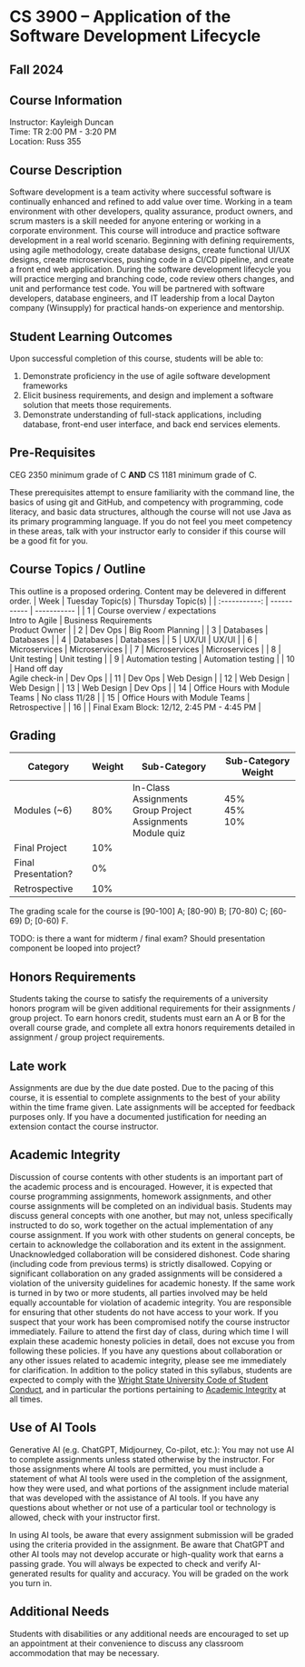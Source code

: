 # CS 3900 – Application of the Software Development Lifecycle
## Fall 2024

## Course Information
Instructor: Kayleigh Duncan  
Time: TR 2:00 PM - 3:20 PM  
Location: Russ 355  

## Course Description
Software development is a team activity where successful software is continually enhanced and refined to add value over time. Working in a team environment with other developers, quality assurance, product owners, and scrum masters is a skill needed for anyone entering or working in a corporate environment. This course will introduce and practice software development in a real world scenario. Beginning with defining requirements, using agile methodology, create database designs, create functional UI/UX designs, create microservices, pushing code in a CI/CD pipeline, and create a front end web application. During the software development lifecycle you will practice merging and branching code, code review others changes, and unit and performance test code. You will be partnered with software developers, database engineers, and IT leadership from a local Dayton company (Winsupply) for practical hands-on experience and mentorship.

## Student Learning Outcomes 
Upon successful completion of this course, students will be able to:	
1. Demonstrate proficiency in the use of agile software development frameworks
2. Elicit business requirements, and design and implement a software solution that meets those requirements.
3. Demonstrate understanding of full-stack applications, including database, front-end user interface, and back end services elements.

## Pre-Requisites

CEG 2350 minimum grade of C **AND** CS 1181 minimum grade of C.

These prerequisites attempt to ensure familiarity with the command line, the basics of using git and GitHub, and competency with programming, code literacy, and basic data structures, although the course will not use Java as its primary programming language.  If you do not feel you meet competency in these areas, talk with your instructor early to consider if this course will be a good fit for you.

## Course Topics / Outline
This outline is a proposed ordering.  Content may be delevered in different order.
| Week    | Tuesday Topic(s)   | Thursday Topic(s) |
| :-----------:  | ----------- | ----------- |
| 1      | Course overview / expectations <br> Intro to Agile | Business Requirements <br> Product Owner |
| 2      | Dev Ops    | Big Room Planning |
| 3      | Databases  | Databases     |
| 4      | Databases  | Databases     |
| 5      | UX/UI      | UX/UI     |
| 6      | Microservices | Microservices |
| 7      | Microservices | Microservices |
| 8      | Unit testing  | Unit testing  |
| 9      | Automation testing | Automation testing  |
| 10     | Hand off day <br> Agile check-in   | Dev Ops    |
| 11     | Dev Ops     | Web Design     |
| 12     | Web Design  | Web Design     |
| 13     | Web Design  | Dev Ops     |
| 14     | Office Hours with Module Teams |  No class 11/28  |
| 15     | Office Hours with Module Teams |  Retrospective   |
| 16     | | Final Exam Block: 12/12, 2:45 PM - 4:45 PM   |

## Grading

| Category   | Weight | Sub-Category   | Sub-Category Weight |
|------------|--------|----------------|---------------------|
| Modules (~6) | 80% | In-Class Assignments <br> Group Project Assignments <br> Module quiz  | 45% <br> 45% <br> 10%  |
| Final Project  | 10%  |   |  |
| Final Presentation?  | 0%  |  |   |
| Retrospective  | 10%  |   |  |

The grading scale for the course is [90-100] A; [80-90) B; [70-80) C; [60-69) D; [0-60) F. 

TODO: is there a want for midterm / final exam?  Should presentation component be looped into project?

## Honors Requirements

Students taking the course to satisfy the requirements of a university honors program will be given additional requirements for their assignments / group project.  To earn honors credit, students must earn an A or B for the overall course grade, and complete all extra honors requirements detailed in assignment / group project requirements. 

## Late work

Assignments are due by the due date posted.  Due to the pacing of this course, it is essential to complete assignments to the best of your ability within the time frame given. Late assignments will be accepted for feedback purposes only.  If you have a documented justification for needing an extension contact the course instructor.

## Academic Integrity

Discussion of course contents with other students is an important part of the academic process and is encouraged. However, it is expected that course programming assignments, homework assignments, and other course assignments will be completed on an individual basis. Students may discuss general concepts with one another, but may not, unless specifically instructed to do so, work together on the actual implementation of any course assignment. If you work with other students on general concepts, be certain to acknowledge the collaboration and its extent in the assignment. Unacknowledged collaboration will be considered dishonest. Code sharing (including code from previous terms) is strictly disallowed. Copying or significant collaboration on any graded assignments will be considered a violation of the university guidelines for academic honesty. If the same work is turned in by two or more students, all parties involved may be held equally accountable for violation of academic integrity. You are responsible for ensuring that other students do not have access to your work.  If you suspect that your work has been compromised notify the course instructor immediately. Failure to attend the first day of class, during which time I will explain these academic honesty policies in detail, does not excuse you from following these policies. If you have any questions about collaboration or any other issues related to academic integrity, please see me immediately for clarification. In addition to the policy stated in this syllabus, students are expected to comply with the [Wright State University Code of Student Conduct](http://www.wright.edu/students/judicial/conduct.html), and in particular the portions pertaining to [Academic Integrity](http://www.wright.edu/students/judicial/integrity.html) at all times.

## Use of AI Tools

Generative AI (e.g. ChatGPT, Midjourney, Co-pilot, etc.): You may not use AI to complete assignments unless stated otherwise by the instructor.  For those assignments where AI tools are permitted, you must include a statement of what AI tools were used in the completion of the assignment, how they were used, and what portions of the assignment include material that was developed with the assistance of AI tools.  If you have any questions about whether or not use of a particular tool or technology is allowed, check with your instructor first. 

In using AI tools, be aware that every assignment submission will be graded using the criteria provided in the assignment. Be aware that ChatGPT and other AI tools may not develop accurate or high-quality work that earns a passing grade. You will always be expected to check and verify AI-generated results for quality and accuracy. You will be graded on the work you turn in.

## Additional Needs

Students with disabilities or any additional needs are encouraged to set up an appointment at their convenience to discuss any classroom accommodation that may be necessary.




